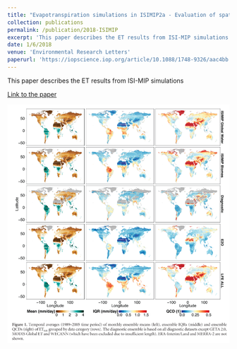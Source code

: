 ```yaml
---
title: "Evapotranspiration simulations in ISIMIP2a - Evaluation of spatio-temporal characteristics with a comprehensive ensemble of independent datasets"
collection: publications
permalink: /publication/2018-ISIMIP
excerpt: 'This paper describes the ET results from ISI-MIP simulations'
date: 1/6/2018
venue: 'Environmental Research Letters'
paperurl: 'https://iopscience.iop.org/article/10.1088/1748-9326/aac4bb'
---
```

This paper describes the ET results from ISI-MIP simulations

[Link to the paper](https://iopscience.iop.org/article/10.1088/1748-9326/aac4bb)

![image](../images/papers/2018-ISIMIP.png)
